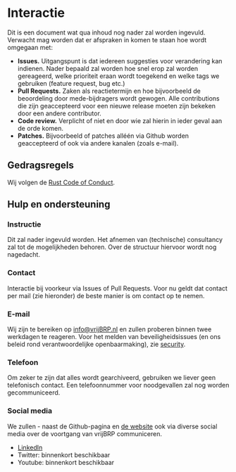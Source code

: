 # Interactie

Dit is een document wat qua inhoud nog nader zal worden ingevuld.
Verwacht mag worden dat er afspraken in komen te staan hoe wordt omgegaan met:
- **Issues.** Uitgangspunt is dat iedereen suggesties voor verandering kan
  indienen.
  Nader bepaald zal worden hoe snel erop zal worden gereageerd, welke prioriteit
  eraan wordt toegekend en welke tags we gebruiken (feature request, bug etc.)
- **Pull Requests.** Zaken als reactietermijn en hoe bijvoorbeeld de beoordeling
  door mede-bijdragers wordt gewogen. Alle contributions die zijn geaccepteerd
  voor een nieuwe release moeten zijn bekeken door een andere contributor.
- **Code review.** Verplicht of niet en door wie zal hierin in ieder geval aan
  de orde komen.
- **Patches.** Bijvoorbeeld of patches alléén via Github worden geaccepteerd
  of ook via andere kanalen (zoals e-mail).

## Gedragsregels

Wij volgen de [Rust Code of Conduct](https://www.rust-lang.org/policies/code-of-conduct).

## Hulp en ondersteuning

### Instructie

Dit zal nader ingevuld worden. Het afnemen van (technische) consultancy zal
tot de mogelijkheden behoren. Over de structuur hiervoor wordt nog nagedacht.

### Contact

Interactie bij voorkeur via Issues of Pull Requests. Voor nu geldt dat contact
per mail (zie hieronder) de beste manier is om contact op te nemen.

### E-mail

Wij zijn te bereiken op <info@vrijBRP.nl> en zullen proberen binnen
twee werkdagen te reageren. Voor het melden van beveiligheidsissues (en ons
beleid rond verantwoordelijke openbaarmaking), zie [security](SECURITY.md).

### Telefoon

Om zeker te zijn dat alles wordt gearchiveerd, gebruiken we liever geen
telefonisch contact. Een telefoonnummer voor noodgevallen zal nog worden 
gecommuniceerd.

### Social media

We zullen - naast de Github-pagina en [de website](https://vrijbrp.nl/) ook via
diverse social media over de voortgang van vrijBRP communiceren.

- [LinkedIn](https://www.linkedin.com/company/vrijbrp)
- Twitter: binnenkort beschikbaar
- Youtube: binnenkort beschikbaar
